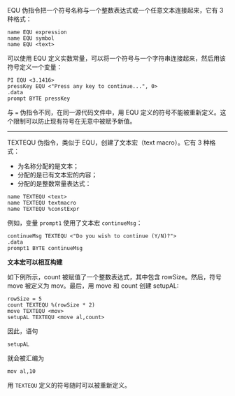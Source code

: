 EQU 伪指令把一个符号名称与一个整数表达式或一个任意文本连接起来，它有 3 种格式：

```assembly
name EQU expression
name EQU symbol
name EQU <text>
```

可以使用 EQU 定义实数常量，可以将一个符号与一个字符串连接起来，然后用该符号定义一个变量：

```assembly
PI EQU <3.1416>
pressKey EQU <"Press any key to continue...", 0>
.data
prompt BYTE pressKey
```

与  `=` 伪指令不同，在同一源代码文件中，用 EQU 定义的符号不能被重新定义。这个限制可以防止现有符号在无意中被赋予新值。

---

TEXTEQU 伪指令，类似于 EQU，创建了文本宏（text macro）。它有 3 种格式：

+ 为名称分配的是文本；
+ 分配的是已有文本宏的内容；
+ 分配的是整数常量表达式：

```assembly
name TEXTEQU <text>
name TEXTEQU textmacro
name TEXTEQU %constExpr
```

例如，变量 `prompt1` 使用了文本宏 `continueMsg`：

```assembly
continueMsg TEXTEQU <"Do you wish to continue (Y/N)?">
.data
prompt1 BYTE continueMsg
```

**文本宏可以相互构建**

如下例所示，count 被赋值了一个整数表达式，其中包含 rowSize。然后，符号 move 被定义为 mov。最后，用 move 和 count 创建 setupAL:

```assembly
rowSize = 5
count TEXTEQU %(rowSize * 2)
move TEXTEQU <mov>
setupAL TEXTEQU <move al,count>
```

因此，语句

```assembly
setupAL
```

就会被汇编为

```assembly
mov al,10
```

用 `TEXTEQU` 定义的符号随时可以被重新定义。